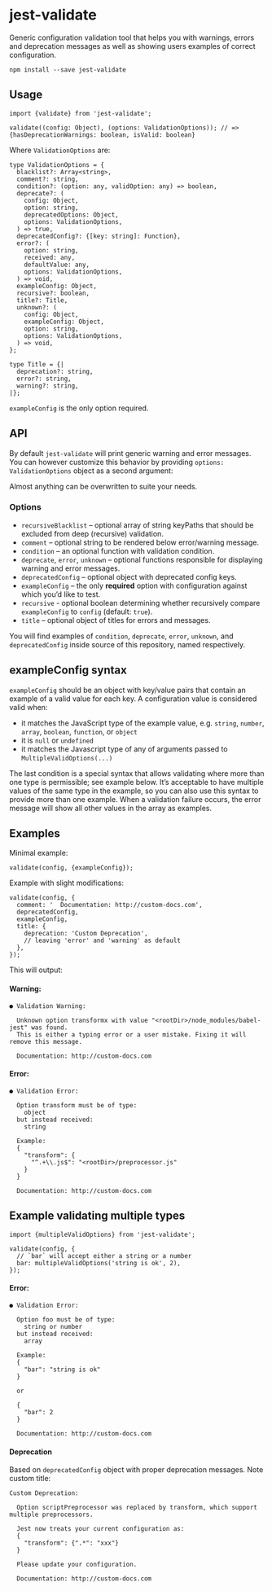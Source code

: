# jest-validate

Generic configuration validation tool that helps you with warnings, errors and deprecation messages as well as showing users examples of correct configuration.

    npm install --save jest-validate

## Usage

    import {validate} from 'jest-validate';

    validate((config: Object), (options: ValidationOptions)); // => {hasDeprecationWarnings: boolean, isValid: boolean}

Where `ValidationOptions` are:

    type ValidationOptions = {
      blacklist?: Array<string>,
      comment?: string,
      condition?: (option: any, validOption: any) => boolean,
      deprecate?: (
        config: Object,
        option: string,
        deprecatedOptions: Object,
        options: ValidationOptions,
      ) => true,
      deprecatedConfig?: {[key: string]: Function},
      error?: (
        option: string,
        received: any,
        defaultValue: any,
        options: ValidationOptions,
      ) => void,
      exampleConfig: Object,
      recursive?: boolean,
      title?: Title,
      unknown?: (
        config: Object,
        exampleConfig: Object,
        option: string,
        options: ValidationOptions,
      ) => void,
    };

    type Title = {|
      deprecation?: string,
      error?: string,
      warning?: string,
    |};

`exampleConfig` is the only option required.

## API

By default `jest-validate` will print generic warning and error messages. You can however customize this behavior by providing `options: ValidationOptions` object as a second argument:

Almost anything can be overwritten to suite your needs.

### Options

- `recursiveBlacklist` – optional array of string keyPaths that should be excluded from deep (recursive) validation.
- `comment` – optional string to be rendered below error/warning message.
- `condition` – an optional function with validation condition.
- `deprecate`, `error`, `unknown` – optional functions responsible for displaying warning and error messages.
- `deprecatedConfig` – optional object with deprecated config keys.
- `exampleConfig` – the only **required** option with configuration against which you’d like to test.
- `recursive` - optional boolean determining whether recursively compare `exampleConfig` to `config` (default: `true`).
- `title` – optional object of titles for errors and messages.

You will find examples of `condition`, `deprecate`, `error`, `unknown`, and `deprecatedConfig` inside source of this repository, named respectively.

## exampleConfig syntax

`exampleConfig` should be an object with key/value pairs that contain an example of a valid value for each key. A configuration value is considered valid when:

- it matches the JavaScript type of the example value, e.g. `string`, `number`, `array`, `boolean`, `function`, or `object`
- it is `null` or `undefined`
- it matches the Javascript type of any of arguments passed to `MultipleValidOptions(...)`

The last condition is a special syntax that allows validating where more than one type is permissible; see example below. It’s acceptable to have multiple values of the same type in the example, so you can also use this syntax to provide more than one example. When a validation failure occurs, the error message will show all other values in the array as examples.

## Examples

Minimal example:

    validate(config, {exampleConfig});

Example with slight modifications:

    validate(config, {
      comment: '  Documentation: http://custom-docs.com',
      deprecatedConfig,
      exampleConfig,
      title: {
        deprecation: 'Custom Deprecation',
        // leaving 'error' and 'warning' as default
      },
    });

This will output:

#### Warning:

    ● Validation Warning:

      Unknown option transformx with value "<rootDir>/node_modules/babel-jest" was found.
      This is either a typing error or a user mistake. Fixing it will remove this message.

      Documentation: http://custom-docs.com

#### Error:

    ● Validation Error:

      Option transform must be of type:
        object
      but instead received:
        string

      Example:
      {
        "transform": {
          "^.+\\.js$": "<rootDir>/preprocessor.js"
        }
      }

      Documentation: http://custom-docs.com

## Example validating multiple types

    import {multipleValidOptions} from 'jest-validate';

    validate(config, {
      // `bar` will accept either a string or a number
      bar: multipleValidOptions('string is ok', 2),
    });

#### Error:

    ● Validation Error:

      Option foo must be of type:
        string or number
      but instead received:
        array

      Example:
      {
        "bar": "string is ok"
      }

      or

      {
        "bar": 2
      }

      Documentation: http://custom-docs.com

#### Deprecation

Based on `deprecatedConfig` object with proper deprecation messages. Note custom title:

    Custom Deprecation:

      Option scriptPreprocessor was replaced by transform, which support multiple preprocessors.

      Jest now treats your current configuration as:
      {
        "transform": {".*": "xxx"}
      }

      Please update your configuration.

      Documentation: http://custom-docs.com
